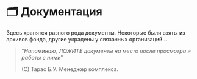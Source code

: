 # 🗂 Документация

Здесь хранятся разного рода документы. Некоторые были взяты из архивов фонда, другие украдены у связанных организаций...

> "_Напоминаю, ЛОЖИТЕ документы на место после просмотра и работы с ними_"
>
> (C) Тарас Б.У. Менеджер комплекса.
